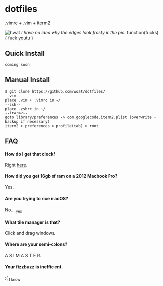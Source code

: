 # dotfiles
.vimrc + .vim + iterm2

![hwat](https://puu.sh/viEpo/90a019df08.png)
*I have no idea why the edges look frosty in the pic.*
function(fucks) {
  fuck
    youtu
}
## Quick Install
```
coming soon
```

## Manual Install
```
$ git clone https://github.com/woat/dotfiles/
--vim--
place .vim + .vimrc in ~/
--zsh--
place .zshrc in ~/
--iterm2--
goto library/preferences -> com.googlecode.iterm2.plist (overwrite + backup if necessary)
iterm2 > preferences > profile(tab) > root 
```

## FAQ
#### How do I get that clock?
Right [here](https://github.com/woat/ezbar).

#### How did you get 16gb of ram on a 2012 Macbook Pro?
Yes.

#### Are you trying to rice macOS?
No... <sub>yes</sub>

#### What tile manager is that?
Click and drag windows.

#### Where are your semi-colons?
A S I M A S T E R.

#### Your fizzbuzz is inefficient.
:( <sub>I know</sub>
